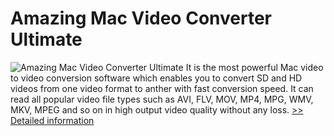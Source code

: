 # Amazing Mac Video Converter Ultimate
![Amazing Mac Video Converter Ultimate](https://mycommerce.akamaized.net/api/pimages/P300864443/BIG/300864443.PNG)
It is the most powerful Mac video to video conversion software which enables you to convert SD and HD videos from one video format to anther with fast conversion speed. It can read all popular video file types such as AVI, FLV, MOV, MP4, MPG, WMV, MKV, MPEG and so on in high output video quality without any loss.
[>> Detailed information](https://secure.shareit.com/shareit/product.html?productid=300864443&affiliateid=200057808)